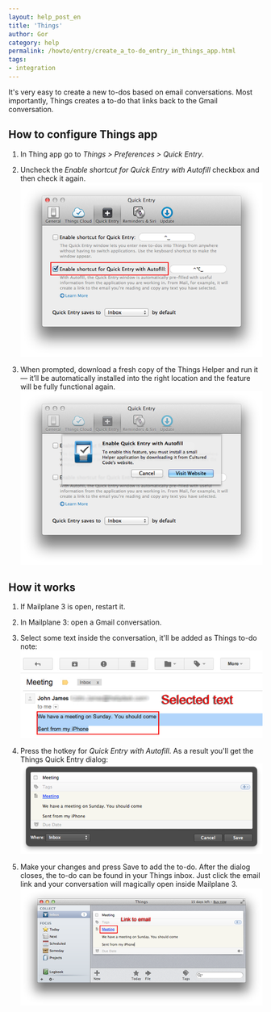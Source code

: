 ```yaml
---
layout: help_post_en
title: 'Things'
author: Gor
category: help
permalink: /howto/entry/create_a_to-do_entry_in_things_app.html
tags:
- integration
---
```


It's very easy to create a new to-dos based on email conversations. Most importantly, Things creates a to-do that links back to the Gmail conversation.


## How to configure Things app

1. In Thing app go to *Things > Preferences > Quick Entry*.

2. Uncheck the *Enable shortcut for Quick Entry with Autofill* checkbox and then check it again.<br/>
	![screenshot](/assets/howto/2013-04-25-create_a_to-do_entry_in_things_app/screen1.png) 
 
3. When prompted, download a fresh copy of the Things Helper and run it — it’ll be automatically installed into the right location and the feature will be fully functional again.<br/>
	![screenshot](/assets/howto/2013-04-25-create_a_to-do_entry_in_things_app/screen2.png)


## How it works

1. If Mailplane 3 is open, restart it.

2. In Mailplane 3: open a Gmail conversation.

3. Select some text inside the conversation, it'll be added as Things to-do note:<br/>
	![screenshot](/assets/howto/2013-04-25-create_a_to-do_entry_in_things_app/screen3.png) 

4. Press the hotkey for *Quick Entry with Autofill*. As a result you'll get the Things Quick Entry dialog:<br/>
 	![screenshot](/assets/howto/2013-04-25-create_a_to-do_entry_in_things_app/screen4.png)

5. Make your changes and press Save to add the to-do. After the dialog closes, the to-do can be found in your Things inbox. Just click the email link and your conversation will magically open inside Mailplane 3.<br/>
	![screenshot](/assets/howto/2013-04-25-create_a_to-do_entry_in_things_app/screen5.png)